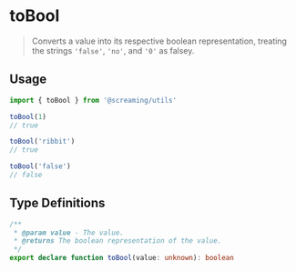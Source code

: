 # toBool

> Converts a value into its respective boolean representation, treating the strings `'false'`, `'no'`, and `'0'` as falsey.

## Usage

```ts
import { toBool } from '@screaming/utils'

toBool(1)
// true

toBool('ribbit')
// true

toBool('false')
// false
```

## Type Definitions

```ts
/**
 * @param value - The value.
 * @returns The boolean representation of the value.
 */
export declare function toBool(value: unknown): boolean
```
